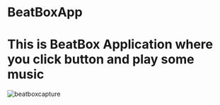 # BeatBoxApp
# This is BeatBox Application where you click button and play some music 
![beatboxcapture](https://user-images.githubusercontent.com/78550096/128248871-70110112-920b-4efa-8187-2806a253c64b.jpg)


